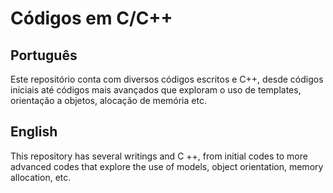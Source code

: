 # Códigos em C/C++
## Português
Este repositório conta com diversos códigos escritos e C++, desde códigos iniciais até códigos mais avançados que exploram o uso de templates, orientação a objetos, alocação de memória etc.

## English
This repository has several writings and C ++, from initial codes to more advanced codes that explore the use of models, object orientation, memory allocation, etc.
